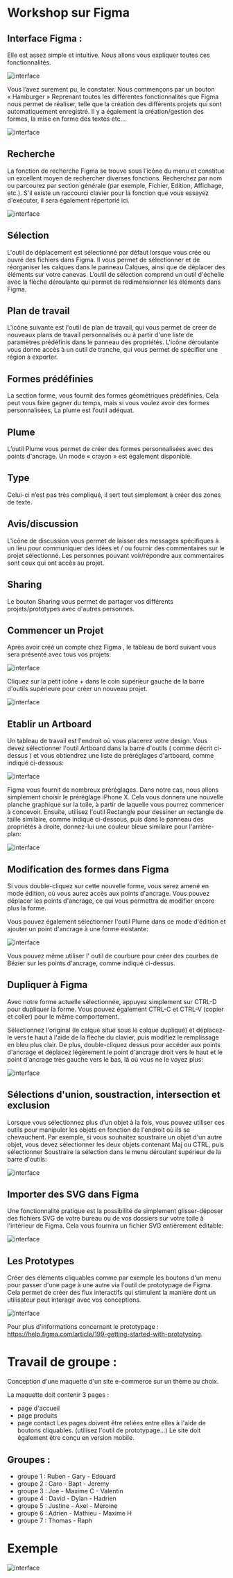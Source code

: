 # Workshop sur Figma 

## Interface Figma :
Elle est assez simple et intuitive. Nous allons vous expliquer toutes ces fonctionnalités.
 
 ![interface](board.JPG)

Vous l’avez surement pu, le constater. Nous commençons par un bouton « Hamburger » Reprenant toutes les différentes fonctionnalités que Figma nous permet de réaliser, telle que la création des différents projets qui sont automatiquement enregistré. Il y a également la création/gestion des formes, la mise en forme des textes etc…
 
  ![interface](menuboard.JPG)
  
## Recherche

La fonction de recherche Figma se trouve sous l’icône du menu et constitue un excellent moyen de rechercher diverses fonctions. Recherchez par nom ou parcourez par section générale (par exemple, Fichier, Edition, Affichage, etc.). S'il existe un raccourci clavier pour la fonction que vous essayez d'exécuter, il sera également répertorié ici. 

![interface](outils.JPG)
  
## Sélection

L'outil de déplacement est sélectionné par défaut lorsque vous crée ou ouvré des fichiers dans Figma. Il vous permet de sélectionner et de réorganiser les calques dans le panneau Calques, ainsi que de déplacer des éléments sur votre canevas. L’outil de sélection comprend un outil d'échelle avec la flèche déroulante qui permet de redimensionner les éléments dans Figma.

## Plan de travail
L'icône suivante est l'outil de plan de travail, qui vous permet de créer de nouveaux plans de travail personnalisés ou à partir d'une liste de paramètres prédéfinis dans le panneau des propriétés. L'icône déroulante vous donne accès à un outil de tranche, qui vous permet de spécifier une région à exporter.

## Formes prédéfinies
La section forme, vous fournit des formes géométriques prédéfinies. Cela peut vous faire gagner du temps, mais si vous voulez avoir des formes personnalisées, La plume est l’outil adéquat.
## Plume
L’outil Plume vous permet de créer des formes personnalisées avec des points d'ancrage. Un mode « crayon » est également disponible.

## Type
Celui-ci n’est pas très compliqué, il sert tout simplement à créer des zones de texte.

## Avis/discussion
L'icône de discussion vous permet de laisser des messages spécifiques à un lieu pour communiquer des idées et / ou fournir des commentaires sur le projet sélectionné. Les personnes pouvant voir/répondre aux commentaires sont ceux qui ont accès au projet.

## Sharing
Le bouton Sharing vous permet de partager vos différents projets/prototypes avec d'autres personnes.


## Commencer un Projet
Après avoir créé un compte chez Figma , le tableau de bord suivant vous sera présenté avec tous vos projets:

 ![interface](figmaboard.JPG)
 
Cliquez sur la petit icône + dans le coin supérieur gauche de la barre d'outils supérieure pour créer un nouveau projet.

 ![interface](figmanew.JPG)

## Etablir un Artboard
Un tableau de travail est l'endroit où vous placerez votre design. Vous devez sélectionner l'outil Artboard dans la barre d'outils ( comme décrit ci-dessus ) et vous obtiendrez une liste de préréglages d'artboard, comme indiqué ci-dessous:
 
 ![interface](figmaartboard.JPG)
 
Figma vous fournit de nombreux préréglages. Dans notre cas, nous allons simplement choisir le  préréglage iPhone X. Cela vous donnera une nouvelle planche graphique sur la toile, à partir de laquelle vous pourrez commencer à concevoir.
Ensuite, utilisez l'outil Rectangle pour dessiner un rectangle de taille similaire, comme indiqué ci-dessous, puis dans le panneau des propriétés à droite, donnez-lui une couleur bleue similaire pour l'arrière-plan:

 ![interface](figmaforme.JPG)

## Modification des formes dans Figma
Si vous double-cliquez sur cette nouvelle forme, vous serez amené en mode édition, où vous aurez accès aux points d'ancrage. Vous pouvez déplacer les points d'ancrage, ce qui vous permettra de modifier encore plus la forme.

Vous pouvez également sélectionner l'outil Plume dans ce mode d'édition et ajouter un point d'ancrage à une forme existante:

![interface](figmamodifforme.JPG)
 
Vous pouvez même utiliser l' outil de courbure  pour créer des courbes de Bézier sur les points d'ancrage, comme indiqué ci-dessus.

## Dupliquer à Figma
Avec notre forme actuelle sélectionnée, appuyez simplement sur CTRL-D pour dupliquer la forme. Vous pouvez également CTRL-C et CTRL-V (copier et coller) pour le même comportement. 

Sélectionnez l'original (le calque situé sous le calque dupliqué) et déplacez-le vers le haut à l'aide de la flèche du clavier, puis modifiez le remplissage en bleu plus clair. De plus, double-cliquez dessus pour accéder aux points d'ancrage et déplacez légèrement le point d'ancrage droit vers le haut et le point d'ancrage très gauche vers le bas, là où vous ne le voyez plus:

 ![interface](figmadupliquer.JPG)

## Sélections d'union, soustraction, intersection et exclusion
Lorsque vous sélectionnez plus d'un objet à la fois, vous pouvez utiliser ces outils pour manipuler les objets en fonction de l'endroit où ils se chevauchent. Par exemple, si vous souhaitez soustraire un objet d'un autre objet, vous devez sélectionner les deux objets contenant Maj ou CTRL, puis sélectionner Soustraire la sélection  dans le menu déroulant supérieur de la barre d'outils:

  ![interface](figmaselection.JPG)

## Importer des SVG dans Figma
Une fonctionnalité pratique est la possibilité de simplement glisser-déposer des fichiers SVG de votre bureau ou de vos dossiers sur votre toile à l'intérieur de Figma.
Cela vous fournira un fichier SVG entièrement éditable:

  ![interface](figmasvg.JPG)

## Les Prototypes

Créer des éléments cliquables comme par exemple les boutons d'un menu pour passer d'une page à une autre via l'outil de prototypage de Figma. Cela permet de créer des flux interactifs qui stimulent la manière dont un utilisateur peut interagir avec vos conceptions.

  ![interface](prototype.JPG)
  
  Pour plus d'informations concernant le prototypage : https://help.figma.com/article/199-getting-started-with-prototyping.

# Travail de groupe :
Conception d'une maquette d'un site e-commerce sur un thème au choix.

La maquette doit contenir 3 pages :
- page d'accueil
- page produits
-	page contact
Les pages doivent être reliées entre elles à l'aide de boutons cliquables. (utilisez l'outil de prototypage...)
Le site doit également être conçu en version mobile.

## Groupes :
- groupe 1 : Ruben - Gary - Edouard
- groupe 2 : Caro - Bapt - Jeremy
- groupe 3 : Joe - Maxime C - Valentin
- groupe 4 : David - Dylan - Hadrien
- groupe 5 : Justine - Axel - Meroine
- groupe 6 : Adrien - Mathieu - Maxime H
- groupe 7 : Thomas - Raph

# Exemple

  ![interface](exemplemaquette.JPG)
